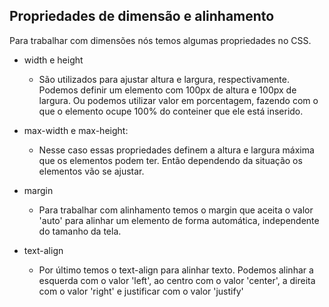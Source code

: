 ## Propriedades de dimensão e alinhamento

Para trabalhar com dimensões nós temos algumas propriedades no CSS.

- width e height
  -  São utilizados para ajustar altura e largura, respectivamente. Podemos definir um elemento com 100px de altura e 100px de largura. Ou podemos utilizar valor em porcentagem, fazendo com o que o elemento ocupe 100% do conteiner que ele está inserido.
- max-width e max-height:
  - Nesse caso essas propriedades definem a altura e largura máxima que os elementos podem ter. Então dependendo da situação os elementos vão se ajustar.

- margin
  - Para trabalhar com alinhamento temos o margin que aceita o valor 'auto' para alinhar um elemento de forma automática, independente do tamanho da tela. 

- text-align
  - Por último temos o text-align para alinhar texto. Podemos alinhar a esquerda com o valor 'left', ao centro com o valor 'center', a direita com o valor 'right' e justificar com o valor 'justify'